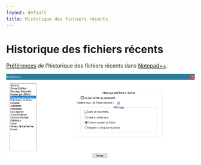 ```yaml
---
layout: default
title: Historique des fichiers récents
---
```

# Historique des fichiers récents

[Préférences](../preferences.md) de l'historique des fichiers récents dans [Notepad++](../notepad++.md).

![Interface](/images/npp_settings_recent.png)
